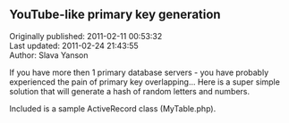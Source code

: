 ## YouTube-like primary key generation  
Originally published: 2011-02-11 00:53:32  
Last updated: 2011-02-24 21:43:55  
Author: Slava Yanson  
  
If you have more then 1 primary database servers - you have probably experienced the pain of primary key overlapping... Here is a super simple solution that will generate a hash of random letters and numbers.

Included is a sample ActiveRecord class (MyTable.php).